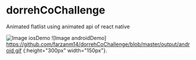 # dorrehCoChallenge
 Animated flatlist using animated api of react native

![Image iosDemo](https://github.com/farzanm14/dorrehCoChallenge/blob/master/output/ios.gif) 
![Image androidDemo] https://github.com/farzanm14/dorrehCoChallenge/blob/master/output/android.gif {:height="300px" width="150px"}.

